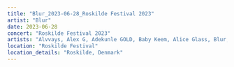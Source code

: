 ```yaml
---
title: "Blur_2023-06-28_Roskilde Festival 2023"
artist: "Blur"
date: 2023-06-28
concert: "Roskilde Festival 2023"
artists: "Alvvays, Alex G, Adekunle GOLD, Baby Keem, Alice Glass, Blur, 070 Shake, Arlo Parks, Alissic"
location: "Roskilde Festival"
location_details: "Roskilde, Denmark"
---
```

